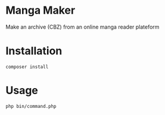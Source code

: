 # Manga Maker

Make an archive (CBZ) from an online manga reader plateform

# Installation

```
composer install
```

# Usage

```
php bin/command.php
```
